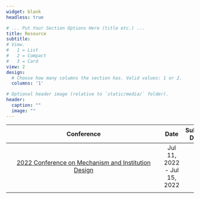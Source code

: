 ```yaml
---
widget: blank
headless: true

# ... Put Your Section Options Here (title etc.) ...
title: Resource 
subtitle:
# View.
#   1 = List
#   2 = Compact
#   3 = Card
view: 2
design:
  # Choose how many columns the section has. Valid values: 1 or 2.
  columns: '1'

# Optional header image (relative to `static/media/` folder).
header:
  caption: ""
  image: ""
---
```


<style>
table {
margin: auto;
}
</style>

| Conference | Date | Submission Deadline |
| :----:| :----: | :----: |
| <div style="width: 300pt">[2022 Conference on Mechanism and Institution Design](http://www.mechanism-design.org/news.php) | Jul 11, 2022 - Jul 15, 2022 |  |
|  |  |  |
